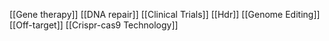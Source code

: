 [[Gene therapy]]
[[DNA repair]]
[[Clinical Trials]]
[[Hdr]]
[[Genome Editing]]
[[Off-target]]
[[Crispr-cas9 Technology]]
